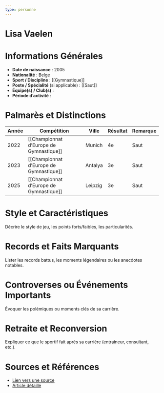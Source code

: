 ```yaml
---
type: personne
---
```


# Lisa Vaelen

# Informations Générales
- **Date de naissance** :  2005
- **Nationalité** :  Belge
- **Sport / Discipline** : [[Gymnastique]] 
- **Poste / Spécialité** (si applicable) :  [[Saut]]
- **Équipe(s) / Club(s)** :  
- **Période d’activité** :  

# Palmarès et Distinctions
| Année | Compétition                              | Ville   | Résultat | Remarque |
| ----- | ---------------------------------------- | ------- | -------- | -------- |
| 2022  | [[Championnat d’Europe de Gymnastique]] | Munich  | 4e       | Saut     |
| 2023  | [[Championnat d’Europe de Gymnastique]] | Antalya | 3e       | Saut     |
| 2025  | [[Championnat d’Europe de Gymnastique]] | Leipzig | 3e       | Saut     |

# Style et Caractéristiques
Décrire le style de jeu, les points forts/faibles, les particularités.

# Records et Faits Marquants
Lister les records battus, les moments légendaires ou les anecdotes notables.

# Controverses ou Événements Importants
Évoquer les polémiques ou moments clés de sa carrière.

# Retraite et Reconversion
Expliquer ce que le sportif fait après sa carrière (entraîneur, consultant, etc.).

# Sources et Références
- [Lien vers une source](#)
- [Article détaillé](#)
